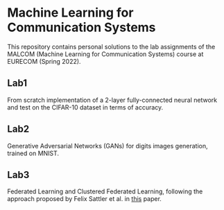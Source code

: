 # Machine Learning for Communication Systems

This repository contains personal solutions to the lab assignments of the MALCOM
(Machine Learning for Communication Systems) course at EURECOM (Spring 2022).

## Lab1
From scratch implementation of a 2-layer fully-connected neural network and test on the CIFAR-10 dataset in terms of accuracy.

## Lab2
Generative Adversarial Networks (GANs) for digits images generation, trained on MNIST.

## Lab3
Federated Learning and Clustered Federated Learning, following the approach proposed by Felix Sattler et al. in [this](https://arxiv.org/abs/1910.01991) paper. 

